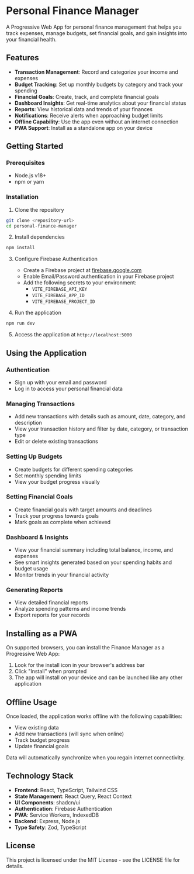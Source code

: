 # Personal Finance Manager

A Progressive Web App for personal finance management that helps you track expenses, manage budgets, set financial goals, and gain insights into your financial health.

## Features

- **Transaction Management**: Record and categorize your income and expenses
- **Budget Tracking**: Set up monthly budgets by category and track your spending
- **Financial Goals**: Create, track, and complete financial goals
- **Dashboard Insights**: Get real-time analytics about your financial status
- **Reports**: View historical data and trends of your finances
- **Notifications**: Receive alerts when approaching budget limits
- **Offline Capability**: Use the app even without an internet connection
- **PWA Support**: Install as a standalone app on your device

## Getting Started

### Prerequisites

- Node.js v18+ 
- npm or yarn

### Installation

1. Clone the repository
```bash
git clone <repository-url>
cd personal-finance-manager
```

2. Install dependencies
```bash
npm install
```

3. Configure Firebase Authentication
   - Create a Firebase project at [firebase.google.com](https://console.firebase.google.com/)
   - Enable Email/Password authentication in your Firebase project
   - Add the following secrets to your environment:
     - `VITE_FIREBASE_API_KEY`
     - `VITE_FIREBASE_APP_ID`
     - `VITE_FIREBASE_PROJECT_ID`

4. Run the application
```bash
npm run dev
```

5. Access the application at `http://localhost:5000`

## Using the Application

### Authentication

- Sign up with your email and password
- Log in to access your personal financial data

### Managing Transactions

- Add new transactions with details such as amount, date, category, and description
- View your transaction history and filter by date, category, or transaction type
- Edit or delete existing transactions

### Setting Up Budgets

- Create budgets for different spending categories
- Set monthly spending limits
- View your budget progress visually

### Setting Financial Goals

- Create financial goals with target amounts and deadlines
- Track your progress towards goals
- Mark goals as complete when achieved

### Dashboard & Insights

- View your financial summary including total balance, income, and expenses
- See smart insights generated based on your spending habits and budget usage
- Monitor trends in your financial activity

### Generating Reports

- View detailed financial reports
- Analyze spending patterns and income trends
- Export reports for your records

## Installing as a PWA

On supported browsers, you can install the Finance Manager as a Progressive Web App:

1. Look for the install icon in your browser's address bar
2. Click "Install" when prompted
3. The app will install on your device and can be launched like any other application

## Offline Usage

Once loaded, the application works offline with the following capabilities:
- View existing data
- Add new transactions (will sync when online)
- Track budget progress
- Update financial goals

Data will automatically synchronize when you regain internet connectivity.

## Technology Stack

- **Frontend**: React, TypeScript, Tailwind CSS
- **State Management**: React Query, React Context
- **UI Components**: shadcn/ui
- **Authentication**: Firebase Authentication
- **PWA**: Service Workers, IndexedDB
- **Backend**: Express, Node.js
- **Type Safety**: Zod, TypeScript

## License

This project is licensed under the MIT License - see the LICENSE file for details.